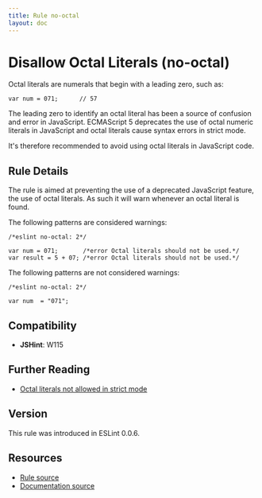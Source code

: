 ```yaml
---
title: Rule no-octal
layout: doc
---
```

<!-- Note: No pull requests accepted for this file. See README.md in the root directory for details. -->
# Disallow Octal Literals (no-octal)

Octal literals are numerals that begin with a leading zero, such as:

```
var num = 071;      // 57
```

The leading zero to identify an octal literal has been a source of confusion and error in JavaScript. ECMAScript 5 deprecates the use of octal numeric literals in JavaScript and octal literals cause syntax errors in strict mode.

It's therefore recommended to avoid using octal literals in JavaScript code.

## Rule Details

The rule is aimed at preventing the use of a deprecated JavaScript feature, the use of octal literals. As such it will warn whenever an octal literal is found.

The following patterns are considered warnings:

```
/*eslint no-octal: 2*/

var num = 071;       /*error Octal literals should not be used.*/
var result = 5 + 07; /*error Octal literals should not be used.*/
```

The following patterns are not considered warnings:

```
/*eslint no-octal: 2*/

var num  = "071";
```

## Compatibility

* **JSHint**: W115

## Further Reading

* [Octal literals not allowed in strict mode](http://jslinterrors.com/octal-literals-are-not-allowed-in-strict-mode)

## Version

This rule was introduced in ESLint 0.0.6.

## Resources

* [Rule source](https://github.com/eslint/eslint/tree/master/lib/rules/no-octal.js)
* [Documentation source](https://github.com/eslint/eslint/tree/master/docs/rules/no-octal.md)
